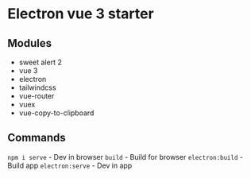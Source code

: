 # Electron vue 3 starter
## Modules
- sweet alert 2
- vue 3
- electron 
- tailwindcss
- vue-router
- vuex
- vue-copy-to-clipboard

## Commands
``npm i serve`` - Dev in browser
``build`` - Build for browser
``electron:build`` - Build app
``electron:serve``  - Dev in app
